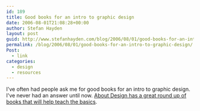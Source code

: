 ```yaml
---
id: 189
title: Good books for an intro to graphic design
date: 2006-08-01T21:08:28+00:00
author: Stefan Hayden
layout: post
guid: http://www.stefanhayden.com/blog/2006/08/01/good-books-for-an-intro-to-graphic-design/
permalink: /blog/2006/08/01/good-books-for-an-intro-to-graphic-design/
Post:
  - link
categories:
  - design
  - resources
---
```

I've often had people ask me for good books for an intro to graphic design. I've never had an answer until now. <a href="http://www.rbird.com/aboutdesign/archives/000340.php">About Design has a great round up of books that will help teach the basics</a>.